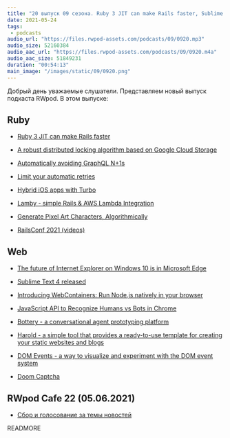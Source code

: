 ```yaml
---
title: "20 выпуск 09 сезона. Ruby 3 JIT can make Rails faster, Sublime Text 4, Lamby, Bottery, DOM Events, Doom Captcha и прочее"
date: 2021-05-24
tags:
 - podcasts
audio_url: "https://files.rwpod-assets.com/podcasts/09/0920.mp3"
audio_size: 52160384
audio_aac_url: "https://files.rwpod-assets.com/podcasts/09/0920.m4a"
audio_aac_size: 51849231
duration: "00:54:13"
main_image: "/images/static/09/0920.png"
---
```


Добрый день уважаемые слушатели. Представляем новый выпуск подкаста RWpod. В этом выпуске:

## Ruby

 - [Ruby 3 JIT can make Rails faster](https://k0kubun.medium.com/ruby-3-jit-can-make-rails-faster-756310f235a)
 - [A robust distributed locking algorithm based on Google Cloud Storage](https://www.joyfulbikeshedding.com/blog/2021-05-19-robust-distributed-locking-algorithm-based-on-google-cloud-storage.html)
 - [Automatically avoiding GraphQL N+1s](https://www.aha.io/engineering/articles/automatically-avoiding-graphql-n-1s)
 - [Limit your automatic retries](https://blog.arkency.com/limit-your-automatic-retries/)


 - [Hybrid iOS apps with Turbo](https://masilotti.com/turbo-ios/)
 - [Lamby - simple Rails & AWS Lambda Integration](https://github.com/customink/lamby)
 - [Generate Pixel Art Characters, Algorithmically](http://planetruby.github.io/gems/pixel/05-pixelart-characters)
 - [RailsConf 2021 (videos)](https://youtube.com/playlist?list=PLbHJudTY1K0c8N1-PPyiQxlHNzJIzyJv6)

## Web

 - [The future of Internet Explorer on Windows 10 is in Microsoft Edge](https://blogs.windows.com/windowsexperience/2021/05/19/the-future-of-internet-explorer-on-windows-10-is-in-microsoft-edge/)
 - [Sublime Text 4 released](https://www.sublimetext.com/blog/articles/sublime-text-4)
 - [Introducing WebContainers: Run Node.js natively in your browser](https://blog.stackblitz.com/posts/introducing-webcontainers/)
 - [JavaScript API to Recognize Humans vs Bots in Chrome](https://blog.bitsrc.io/javascript-api-to-recognize-humans-vs-bots-in-chrome-db78f6a9963e)


 - [Bottery - a conversational agent prototyping platform](https://github.com/google/bottery)
 - [Harold - a simple tool that provides a ready-to-use template for creating your static websites and blogs](https://www.haroldjs.com/)
 - [DOM Events - a way to visualize and experiment with the DOM event system](https://domevents.dev/)
 - [Doom Captcha](https://vivirenremoto.github.io/doomcaptcha/)

## RWpod Cafe 22 (05.06.2021)

 - [Сбор и голосование за темы новостей](https://github.com/rwpod/cafe-discussions/discussions/7)


READMORE
